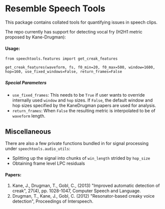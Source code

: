 # Resemble Speech Tools

This package contains collated tools for quantifying issues in speech clips.

The repo currently has support for detecting vocal fry (H2H1 metric proposed by Kane-Drugman):

#### Usage:
`from speechtools.features import get_creak_features`


`get_creak_features(waveform, fs, f0_min=20, f0_max=500, window=1600, hop=160,
                       use_fixed_windows=False, return_frames=False`

##### Special Parameters
- `use_fixed_frames`: This needs to be `True` if user wants to override internally used `window` and `hop` sizes. If `False`, the default window and hop sizes specified by the KaneDrugman papers are used for analysis.
- `return_frames`: When `False` the resulting metric is interpolated to be of `waveform` length.

   
## Miscellaneous
There are also a few private functions bundled in for signal processing under `speechtools.audio_utils`:
- Splitting up the signal into chunks of `win_length` strided by `hop_size`
- Obtaining frame level LPC residuals


#### Papers:
1. Kane, J., Drugman, T., Gobl, C., (2013) "Improved automatic 
       detection of creak", 27(4), pp. 1028-1047, Computer Speech and Language.
2. Drugman, T., Kane, J., Gobl, C. (2012) "Resonator-based creaky voice detection", 
	       Proceedings of Interspeech.